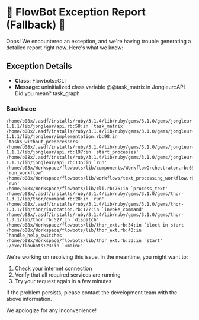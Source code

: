 # 🚨 FlowBot Exception Report (Fallback) 🚨

Oops! We encountered an exception, and we're having trouble generating a detailed report right now. Here's what we know:

## Exception Details

- **Class:** Flowbots::CLI
- **Message:** uninitialized class variable @@task_matrix in Jongleur::API
Did you mean?  task_graph

### Backtrace

```
/home/b08x/.asdf/installs/ruby/3.1.4/lib/ruby/gems/3.1.0/gems/jongleur-1.1.1/lib/jongleur/api.rb:58:in `task_matrix'
/home/b08x/.asdf/installs/ruby/3.1.4/lib/ruby/gems/3.1.0/gems/jongleur-1.1.1/lib/jongleur/implementation.rb:98:in `tasks_without_predecessors'
/home/b08x/.asdf/installs/ruby/3.1.4/lib/ruby/gems/3.1.0/gems/jongleur-1.1.1/lib/jongleur/api.rb:197:in `start_processes'
/home/b08x/.asdf/installs/ruby/3.1.4/lib/ruby/gems/3.1.0/gems/jongleur-1.1.1/lib/jongleur/api.rb:135:in `run'
/home/b08x/Workspace/flowbots/lib/components/WorkflowOrchestrator.rb:65:in `run_workflow'
/home/b08x/Workspace/flowbots/lib/workflows/text_processing_workflow.rb:23:in `run'
/home/b08x/Workspace/flowbots/lib/cli.rb:76:in `process_text'
/home/b08x/.asdf/installs/ruby/3.1.4/lib/ruby/gems/3.1.0/gems/thor-1.3.1/lib/thor/command.rb:28:in `run'
/home/b08x/.asdf/installs/ruby/3.1.4/lib/ruby/gems/3.1.0/gems/thor-1.3.1/lib/thor/invocation.rb:127:in `invoke_command'
/home/b08x/.asdf/installs/ruby/3.1.4/lib/ruby/gems/3.1.0/gems/thor-1.3.1/lib/thor.rb:527:in `dispatch'
/home/b08x/Workspace/flowbots/lib/thor_ext.rb:34:in `block in start'
/home/b08x/Workspace/flowbots/lib/thor_ext.rb:43:in `handle_help_switches'
/home/b08x/Workspace/flowbots/lib/thor_ext.rb:33:in `start'
./exe/flowbots:23:in `<main>'
```

We're working on resolving this issue. In the meantime, you might want to:

1. Check your internet connection
2. Verify that all required services are running
3. Try your request again in a few minutes

If the problem persists, please contact the development team with the above information.

We apologize for any inconvenience!
